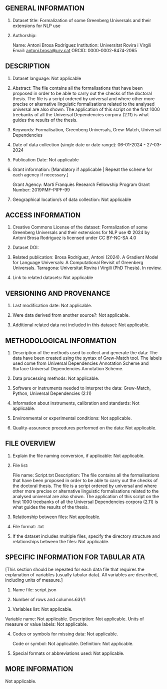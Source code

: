 GENERAL INFORMATION
------------------

1. Dataset title: Formalization of some Greenberg Universals and their extensions for NLP use



2. Authorship: 

	Name: Antoni Brosa Rodríguez
	Institution: Universitat Rovira i Virgili
	Email: antoni.brosa@urv.cat 
	ORCID:  0000-0002-8474-2065



DESCRIPTION
----------

1. Dataset language: Not applicable



2. Abstract: The file contains all the formalisations that have been proposed in order to be able to carry out the checks of the doctoral thesis. The file is a script ordered by universal and where other more precise or alternative linguistic formalisations related to the analysed universal are also shown. The application of this script on the first 1000 treebanks of all the Universal Dependencies corpora (2.11) is what guides the results of the thesis.



3. Keywords: Formalisation, Greenberg Universals, Grew-Match, Universal Dependencies



4. Date of data collection (single date or date range): 06-01-2024 - 27-03-2024


5. Publication Date: Not applicable



6. Grant information:
[Mandatory if applicable | Repeat the scheme for each agency if necessary.]

	Grant Agency: Martí Franquès Research Fellowship Program
	Grant Number: 2019PMF-PIPF-99


7. Geographical location/s of data collection: Not applicable




ACCESS INFORMATION
------------------------

1. Creative Commons License of the dataset: Formalization of some Greenberg Universals and their extensions for NLP use © 2024 by Antoni Brosa Rodríguez is licensed under CC BY-NC-SA 4.0 


2. Dataset DOI: 



3. Related publication: Brosa Rodríguez, Antoni (2024). A Gradient Model for Language Universals: A Computational Revisit of Greenberg Universals. Tarragona: Universitat Rovira i Virgili (PhD Thesis). In review.


4. Link to related datasets: Not applicable




VERSIONING AND PROVENANCE
---------------

1. Last modification date: Not applicable.



2. Were data derived from another source?: Not applicable.



3. Additional related data not included in this dataset: Not applicable.


METHODOLOGICAL INFORMATION
-----------------------


1. Description of the methods used to collect and generate the data: The data have been created using the syntax of Grew-Match tool. The labels used come from Universal Dependencies Annotation Scheme and Surface Universal Dependencies Annotation Scheme. 



2. Data processing methods: Not applicable.



3. Software or instruments needed to interpret the data: Grew-Match, Python, Universal Dependencies (2.11)


4. Information about instruments, calibration and standards: Not applicable.



5. Environmental or experimental conditions: Not applicable.



6. Quality-assurance procedures performed on the data: Not applicable.




FILE OVERVIEW
----------------------


1. Explain the file naming conversion, if applicable: Not applicable.


2. File list:


	File name: Script.txt
	Description: The file contains all the formalisations that have been proposed in order to be able to carry out the checks of the doctoral thesis. The file is a script ordered by universal and where other more precise or alternative linguistic formalisations related to the analysed universal are also shown. The application of this script on the first 1000 treebanks of all the Universal Dependencies corpora (2.11) is what guides the results of the thesis.     


3. Relationship between files: Not applicable.



4. File format: .txt



5. If the dataset includes multiple files, specify the directory structure and relationships between the files: Not applicable. 



SPECIFIC INFORMATION FOR TABULAR ATA
-------------------------------------------
[This section should be repeated for each data file that requires the explanation of variables (usually tabular data). All variables are described, including units of measure.]

1. Name file: script.json



2. Number of rows and columns:631/1


3. Variables list: Not applicable.


Variable name: Not applicable.
         Description: Not applicable.
	 Units of measure or value labels: Not applicable.


4. Codes or symbols for missing data: Not applicable.

	Code or symbol: Not applicable.
	Definition: Not applicable.

        
5. Special formats or abbreviations used: Not applicable.



MORE INFORMATION
--------------

Not applicable.
